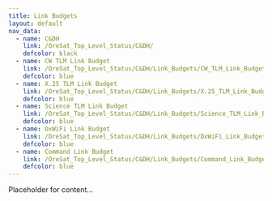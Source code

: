 ```yaml
---
title: Link Budgets
layout: default
nav_data:
  - name: C&DH
    link: /OreSat_Top_Level_Status/C&DH/
    defcolor: black
  - name: CW TLM Link Budget
    link: /OreSat_Top_Level_Status/C&DH/Link_Budgets/CW_TLM_Link_Budget/
    defcolor: blue
  - name: X.25 TLM Link Budget
    link: /OreSat_Top_Level_Status/C&DH/Link_Budgets/X.25_TLM_Link_Budget/
    defcolor: blue
  - name: Science TLM Link Budget
    link: /OreSat_Top_Level_Status/C&DH/Link_Budgets/Science_TLM_Link_Budget/
    defcolor: blue
  - name: DxWiFi Link Budget
    link: /OreSat_Top_Level_Status/C&DH/Link_Budgets/DxWiFi_Link_Budget/
    defcolor: blue
  - name: Command Link Budget
    link: /OreSat_Top_Level_Status/C&DH/Link_Budgets/Command_Link_Budget/
    defcolor: blue
---
```



Placeholder for content...
